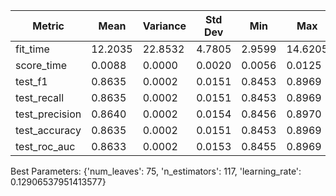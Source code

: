 Metric | Mean | Variance | Std Dev | Min | Max
-------|------|----------|---------|-----|-----
fit_time | 12.2035 | 22.8532 | 4.7805 | 2.9599 | 14.6205
score_time | 0.0088 | 0.0000 | 0.0020 | 0.0056 | 0.0125
test_f1 | 0.8635 | 0.0002 | 0.0151 | 0.8453 | 0.8969
test_recall | 0.8635 | 0.0002 | 0.0151 | 0.8453 | 0.8969
test_precision | 0.8640 | 0.0002 | 0.0154 | 0.8456 | 0.8970
test_accuracy | 0.8635 | 0.0002 | 0.0151 | 0.8453 | 0.8969
test_roc_auc | 0.8633 | 0.0002 | 0.0153 | 0.8455 | 0.8969


Best Parameters:
{'num_leaves': 75,
'n_estimators': 117,
'learning_rate': 0.12906537951413577}